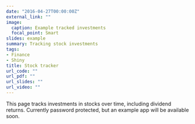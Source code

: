```yaml
---
date: "2016-04-27T00:00:00Z"
external_link: ""
image:
  caption: Example tracked investments
  focal_point: Smart
slides: example
summary: Tracking stock investments
tags:
- Finance
- Shiny
title: Stock tracker
url_code: ""
url_pdf: ""
url_slides: ""
url_video: ""
---
```

This page tracks investments in stocks over time, including dividend returns. Currently password protected, but an example app will be available soon. 

